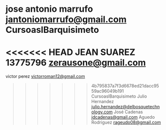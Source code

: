 jose antonio marrufo
jantoniomarrufo@gmail.com
CursoaslBarquisimeto
====================
<<<<<<< HEAD
JEAN SUAREZ
13775796
zerausone@gmail.com
=======
victor perez
victorroman12@gmail.com
>>>>>>> 4b795837a7f3d6678ed21dacc9559ac96049b191
CursoaslBarquisimeto
Julio Hernandez julio.hernandez@delbosquetechnology.com
José Cadenas jdcadenas@gmail.com
Aguedo Rodriguez
rageudo08@gmail.com

